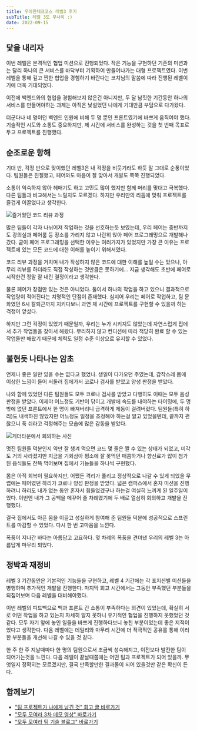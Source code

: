 ```yaml
---
title: 우아한테크코스 레벨3 후기
subTitle: 레벨 3도 무사히 :)
date: 2022-09-15
---
```


## 닻을 내리자

이번 레벨은 본격적인 협업 미션으로 진행되었다.
작은 기능을 구현하던 기존의 미션과는 달리 하나의 큰 서비스를 바닥부터 기획하여 만들어나가는 대형 프로젝트였다.
이번 레벨을 통해 깊고 찐한 협업을 경험하기 바란다는 코치님의 말씀에 따라 진행된 레벨이기에 더욱 기대되었다.

이전에 백엔드와의 협업을 경험해보지 않은건 아니지만,
두 달 남짓한 기간동안 하나의 서비스를 만들어야하는 과제는 아직은 낯설었던 나에게 기대만큼 부담으로 다가왔다.

더군다나 네 명이던 백엔드 인원에 비해 두 명 뿐인 프론트였기에 바쁘게 움직여야 했다.
기술적인 시도와 소통도 중요하지만, 제 시간에 서비스를 완성하는 것을 첫 번째 목표로 두고 프로젝트를 진행했다.

## 순조로운 항해

기대 반, 걱정 반으로 맞이했던 레벨3은 내 걱정을 비웃기라도 하듯 말 그대로 순풍이었다.
팀원들은 친절했고, 페어와도 마음이 잘 맞아서 개발도 쭉쭉 진행되었다.

소통이 익숙하지 않아 헤매기도 하고 고민도 많이 했지만 함께 머리를 맞대고 극복했다.
다른 팀들과 비교해서는 느릴지도 모르겠다. 하지만 우리만의 리듬에 맞춰 프로젝트를 즐겁게 이끌었다고
생각한다.

![즐거웠던 코드 리뷰 과정](https://user-images.githubusercontent.com/28296575/192105203-35a28292-bf29-429d-a19a-524a22734b5d.png)

많은 팀들이 각자 나뉘어져 작업하는 것을 선호하는듯 보였는데,
우리 페어는 중반까지도 강의실과 페어룸 등 장소를 가리지 않고 나란히 앉아 페어 프로그래밍으로 개발해나갔다.
굳이 페어 프로그래밍을 선택한 이유는 여러가지가 있었지만 가장 큰 이유는 프로젝트에 있는 모든 코드에 대한 이해를 높이기 위해서였다.

코드 리뷰 과정을 거치며 내가 작성하지 않은 코드에 대한 이해를 높일 수는 있으나, 아무리 리뷰를 하더라도 직접 작성하는 것만큼은 못하기에... 지금 생각해도 초반에 페어로 시작한건 정말 잘 내린 결정이라고 생각한다.

물론 페어가 장점만 있는 것은 아니었다. 둘이서 하나의 작업을 하고 있으니 결과적으로 작업량이 적어진다는 치명적인 단점이 존재했다.
심지어 우리는 페어로 작업하고, 팀 문화였던 6시 칼퇴근까지 지키다보니 과연 제 시간에 프로젝트를 구현할 수 있을까 하는 걱정이 앞섰다.

하지만 그런 걱정이 있었기 때문일까, 우리는 누가 시키지도 않았는데 자연스럽게 집에서 추가 작업들을 찾아서 해왔다.
무리하지 않고 컨디션에 따라 적당히 완료 할 수 있는 작업들만 해왔기 때문에 체력도 일정 수준 이상으로 유지할 수 있었다.

## 불현듯 나타나는 암초

언제나 좋은 일만 있을 수는 없다고 했었나. 생일이 다가오던 주였는데, 갑작스레 몸에 이상한 느낌이 들어
서둘러 집에가서 코로나 검사를 받았고 양성 판정을 받았다.

나와 함께 있었던 다른 팀원들도 모두 코로나 검사를 받았고 다행히도 이때는 모두 음성 판정을 받았다.
이제야 어느정도 기반이 닦이고 개발에 속도를 내야하는 타이밍에, 두 명밖에 없던 프론트에서 한 명이 빠져버리니
급격하게 제동이 걸려버렸다. 팀원들(특히 하리)도 내색하진 않았지만 어느정도 일정을 조정해야 하는걸 알고 있었을텐데,
끝까지 괜찮으니 푹 쉬라고 걱정해주는 모습에 많은 감동을 받았다.

![게더타운에서 회의하는 사진](https://user-images.githubusercontent.com/28296575/192107848-f649a338-5898-4d26-902c-0dd9f51cb171.png)

멋진 팀원들 덕분인지 약만 잘 챙겨 먹으면 코드 몇 줄은 짤 수 있는 상태가 되었고, 미각도 거의 사라졌지만 지금을 기회삼아
평소에 잘 못먹던 매콤하거나 향신료가 많이 첨가된 음식들도 잔뜩 먹어보며 집에서 기능들을 하나씩 구현했다.

몸은 아직 회복이 필요하지만, 어쨌든 격리가 풀리고 정상적으로 나갈 수 있게 되었을 무렵에는 페어였던 하리가 코로나 양성 판정을 받았다.
넓은 캠퍼스에서 혼자 미션을 진행하려니 하리도 내가 없는 동안 혼자서 힘들었겠구나 하는걸 여실히 느끼게 된 일주일이었다.
이번엔 내가 그 공백을 메꾸어 줄 차례였기에 두 배로 열심히 회의하고 개발을 진행했다.

결국 집에서도 아픈 몸을 이끌고 성실하게 참여해 준 팀원들 덕분에 성공적으로 스프린트를 마감할 수 있었다.
다시 한 번 고마움을 느낀다.

폭풍이 지나간 바다는 아름답고 고요하다. 몇 차례의 폭풍을 견뎌낸 우리의 레벨 3는 아름답게 마무리 되었다.

## 정박과 재정비

레벨 3 기간동안은 기본적인 기능들을 구현하고, 레벨 4 기간에는 각 포지션별 미션들을 병행하며 추가적인 개발을 진행한다.
마지막 회고 시간에서는 그동안 부족했던 부분들을 되짚어보며 다음 레벨을 대비해야했다.

이번 레벨의 피드백으로 백과 프론트 간 소통이 부족하다는 의견이 있었는데,
확실히 서로 어떤 작업을 하고 있는지 자세히 알지 못하니 유기적인 협업을 진행하지 못했었던 것 같다.
모두 자기 앞에 놓인 일들을 바쁘게 진행하다보니 놓친 부분이었는데 좋은 지적이었다고 생각한다.
다음 레벨에는 데일리와 마무리 시간에 더 적극적인 공유를 통해 이러한 부분들을 개선해 나갈 수 있을 것 같다.

한 주 한 주 지날때마다 한 명의 팀원으로서 조금씩 성숙해지고, 이전보다 발전한 팀이 되어가는것을 느낀다.
다음 레벨이 끝날때쯤에는 어떤 팀과 프로젝트가 되어 있을까.
무엇일지 정확히는 모르겠지만, 결국 만족할만한 결과물이 되어 있을것만 같은 확신이 든다.

## 함께보기

- ["팀 프로젝트가 나에게 남긴 것" 회고 글 바로가기](https://github.com/usageness/woowa-writing-4/blob/usageness/LEVEL_3.md)
- ["모두 모여라 3차 데모 영상" 바로가기](https://youtu.be/W5Rloao4zuQ)
- ["모두 모여라 팀 기술 블로그" 바로가기](https://2022-momo.github.io/)
